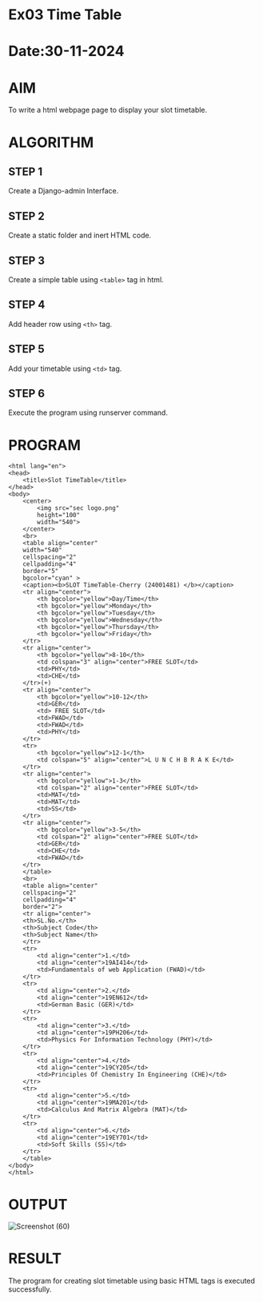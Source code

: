 # Ex03 Time Table
# Date:30-11-2024
# AIM
To write a html webpage page to display your slot timetable.

# ALGORITHM
## STEP 1
Create a Django-admin Interface.

## STEP 2
Create a static folder and inert HTML code.

## STEP 3
Create a simple table using `<table>` tag in html.

## STEP 4
Add header row using `<th>` tag.

## STEP 5
Add your timetable using `<td>` tag.

## STEP 6
Execute the program using runserver command.

# PROGRAM
```<!DOCTYPE html>
<html lang="en">
<head>
    <title>Slot TimeTable</title>
</head>
<body>
    <center>
        <img src="sec logo.png"
        height="100"
        width="540">
    </center>
    <br>
    <table align="center" 
    width="540"
    cellspacing="2"
    cellpadding="4"
    border="5"
    bgcolor="cyan" > 
    <caption><b>SLOT TimeTable-Cherry (24001481) </b></caption>
    <tr align="center">
        <th bgcolor="yellow">Day/Time</th>
        <th bgcolor="yellow">Monday</th>
        <th bgcolor="yellow">Tuesday</th>
        <th bgcolor="yellow">Wednesday</th>
        <th bgcolor="yellow">Thursday</th>
        <th bgcolor="yellow">Friday</th>
    </tr>
    <tr align="center">
        <th bgcolor="yellow">8-10</th>
        <td colspan="3" align="center">FREE SLOT</td>
        <td>PHY</td>
        <td>CHE</td>
    </tr>(+)
    <tr align="center">
        <th bgcolor="yellow">10-12</th>
        <td>GER</td>
        <td> FREE SLOT</td>
        <td>FWAD</td>
        <td>FWAD</td>
        <td>PHY</td>
    </tr>
    <tr>
        <th bgcolor="yellow">12-1</th>
        <td colspan="5" align="center">L U N C H B R A K E</td>
    </tr>
    <tr align="center">
        <th bgcolor="yellow">1-3</th>
        <td colspan="2" align="center">FREE SLOT</td>
        <td>MAT</td>
        <td>MAT</td>
        <td>SS</td>
    </tr>
    <tr align="center">
        <th bgcolor="yellow">3-5</th>
        <td colspan="2" align="center">FREE SLOT</td>
        <td>GER</td>
        <td>CHE</td>
        <td>FWAD</td>
    </tr>
    </table>
    <br>
    <table align="center"
    cellspacing="2"
    cellpadding="4"
    border="2">
    <tr align="center">
    <th>SL.No.</th>
    <th>Subject Code</th>
    <th>Subject Name</th>
    </tr>
    <tr>
        <td align="center">1.</td>
        <td align="center">19AI414</td>
        <td>Fundamentals of web Application (FWAD)</td>
    </tr>
    <tr>
        <td align="center">2.</td>
        <td align="center">19EN612</td>
        <td>German Basic (GER)</td>
    </tr>
    <tr>
        <td align="center">3.</td>
        <td align="center">19PH206</td>
        <td>Physics For Information Technology (PHY)</td>
    </tr>
    <tr>
        <td align="center">4.</td>
        <td align="center">19CY205</td>
        <td>Principles Of Chemistry In Engineering (CHE)</td>
    </tr>
    <tr>
        <td align="center">5.</td>
        <td align="center">19MA201</td>
        <td>Calculus And Matrix Algebra (MAT)</td>
    </tr>
    <tr>
        <td align="center">6.</td>
        <td align="center">19EY701</td>
        <td>Soft Skills (SS)</td>
    </tr>
    </table>
</body>
</html>
```
# OUTPUT
![Screenshot (60)](https://github.com/user-attachments/assets/f6225e16-8b84-42e6-a4ec-1bf5caa41e99)

# RESULT
The program for creating slot timetable using basic HTML tags is executed successfully.
